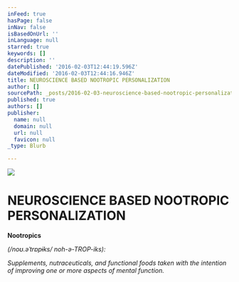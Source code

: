 ```yaml
---
inFeed: true
hasPage: false
inNav: false
isBasedOnUrl: ''
inLanguage: null
starred: true
keywords: []
description: ''
datePublished: '2016-02-03T12:44:19.596Z'
dateModified: '2016-02-03T12:44:16.946Z'
title: NEUROSCIENCE BASED NOOTROPIC PERSONALIZATION
author: []
sourcePath: _posts/2016-02-03-neuroscience-based-nootropic-personalization.md
published: true
authors: []
publisher:
  name: null
  domain: null
  url: null
  favicon: null
_type: Blurb

---
```

![](https://s3-us-west-2.amazonaws.com/the-grid-img/p/bd49b07b0a33be214c92f4d388639a517a26056f.png)

# NEUROSCIENCE BASED NOOTROPIC PERSONALIZATION

**Nootropics**

_(/noʊ.əˈtrɒpɨks/ noh-ə-TROP-iks):_

_Supplements, nutraceuticals, and functional foods taken with the intention of improving one or more aspects of mental function._